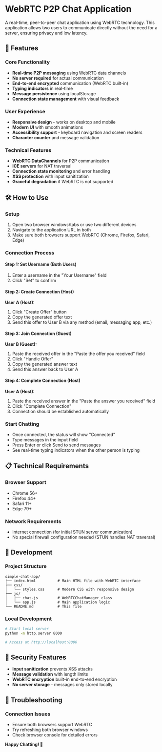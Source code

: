 # WebRTC P2P Chat Application

A real-time, peer-to-peer chat application using WebRTC technology. This application allows two users to communicate directly without the need for a server, ensuring privacy and low latency.

## 🚀 Features

### **Core Functionality**
- **Real-time P2P messaging** using WebRTC data channels
- **No server required** for actual communication
- **End-to-end encrypted** communication (WebRTC built-in)
- **Typing indicators** in real-time
- **Message persistence** using localStorage
- **Connection state management** with visual feedback

### **User Experience**
- **Responsive design** - works on desktop and mobile
- **Modern UI** with smooth animations
- **Accessibility support** - keyboard navigation and screen readers
- **Character counter** and message validation
### **Technical Features**
- **WebRTC DataChannels** for P2P communication
- **ICE servers** for NAT traversal
- **Connection state monitoring** and error handling
- **XSS protection** with input sanitization
- **Graceful degradation** if WebRTC is not supported

## 🛠️ How to Use

### **Setup**
1. Open two browser windows/tabs or use two different devices
2. Navigate to the application URL in both
3. Make sure both browsers support WebRTC (Chrome, Firefox, Safari, Edge)

### **Connection Process**

#### **Step 1: Set Username (Both Users)**
1. Enter a username in the "Your Username" field
2. Click "Set" to confirm

#### **Step 2: Create Connection (Host)**
**User A (Host):**
1. Click "Create Offer" button
2. Copy the generated offer text
3. Send this offer to User B via any method (email, messaging app, etc.)

#### **Step 3: Join Connection (Guest)**
**User B (Guest):**
1. Paste the received offer in the "Paste the offer you received" field
2. Click "Handle Offer"
3. Copy the generated answer text
4. Send this answer back to User A

#### **Step 4: Complete Connection (Host)**
**User A (Host):**
1. Paste the received answer in the "Paste the answer you received" field
2. Click "Complete Connection"
3. Connection should be established automatically

### **Start Chatting**
- Once connected, the status will show "Connected"
- Type messages in the input field
- Press Enter or click Send to send messages
- See real-time typing indicators when the other person is typing

## 📋 Technical Requirements

### **Browser Support**
- Chrome 56+
- Firefox 44+
- Safari 11+
- Edge 79+

### **Network Requirements**
- Internet connection (for initial STUN server communication)
- No special firewall configuration needed (STUN handles NAT traversal)

## 🔧 Development

### **Project Structure**
```
simple-chat-app/
├── index.html          # Main HTML file with WebRTC interface
├── css/
│   └── styles.css      # Modern CSS with responsive design
├── js/
│   ├── chat.js         # WebRTCChatManager class
│   └── app.js          # Main application logic
└── README.md           # This file
```

### **Local Development**
```bash
# Start local server
python -m http.server 8000

# Access at http://localhost:8000
```

## 🔐 Security Features

- **Input sanitization** prevents XSS attacks
- **Message validation** with length limits  
- **WebRTC encryption** built-in end-to-end encryption
- **No server storage** - messages only stored locally

## 🐛 Troubleshooting

### **Connection Issues**
- Ensure both browsers support WebRTC
- Try refreshing both browser windows
- Check browser console for detailed errors

**Happy Chatting! 🎉**